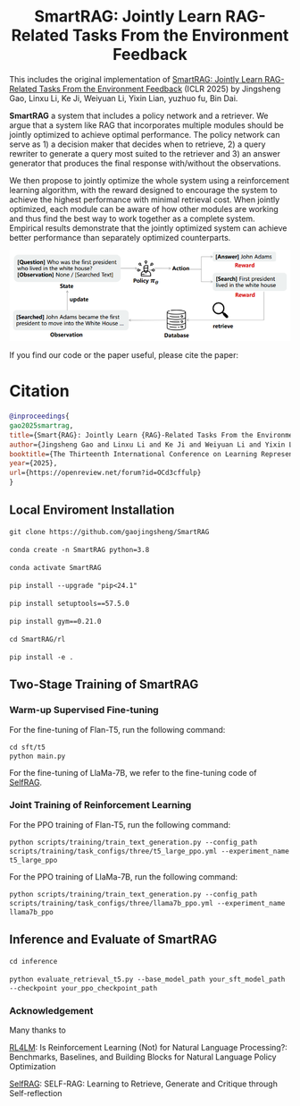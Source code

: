 
<h1 align="center"> SmartRAG: Jointly Learn RAG-Related Tasks From the Environment Feedback </h1>


This includes the original implementation of [SmartRAG: Jointly Learn RAG-Related Tasks From the Environment Feedback](https://arxiv.org/pdf/2410.18141) (ICLR 2025) by Jingsheng Gao, Linxu Li, Ke Ji, Weiyuan Li, Yixin Lian, yuzhuo fu, Bin Dai. 

**SmartRAG** a system that includes a policy network and a retriever. We argue that a system like RAG that incorporates multiple modules should be jointly optimized to achieve optimal performance. The policy network can serve as 1) a decision maker that decides when to retrieve, 2) a query rewriter to generate a query most suited to the retriever and 3) an answer generator that produces the final response with/without the observations.

We then propose to jointly optimize the whole system using a reinforcement learning algorithm, with the reward designed to encourage the system to achieve the highest performance with minimal retrieval cost. When jointly optimized, each module can be aware of how other modules are working and thus find the best way to work together as a complete system. Empirical results demonstrate that the jointly optimized system can achieve better performance than separately optimized counterparts.

![alt text](image.png)

If you find our code or the paper useful, please cite the paper:

# Citation

```bibtex
@inproceedings{
gao2025smartrag,
title={Smart{RAG}: Jointly Learn {RAG}-Related Tasks From the Environment Feedback},
author={Jingsheng Gao and Linxu Li and Ke Ji and Weiyuan Li and Yixin Lian and yuzhuo fu and Bin Dai},
booktitle={The Thirteenth International Conference on Learning Representations},
year={2025},
url={https://openreview.net/forum?id=OCd3cffulp}
}
```
## Local Enviroment Installation
```
git clone https://github.com/gaojingsheng/SmartRAG

conda create -n SmartRAG python=3.8

conda activate SmartRAG

pip install --upgrade "pip<24.1"

pip install setuptools==57.5.0

pip install gym==0.21.0

cd SmartRAG/rl

pip install -e .
```

## Two-Stage Training of SmartRAG

### Warm-up Supervised Fine-tuning
For the fine-tuning of Flan-T5, run the following command: 
```
cd sft/t5
python main.py
```
For the fine-tuning of LlaMa-7B, we refer to the fine-tuning code of [SelfRAG](https://github.com/AkariAsai/self-rag).

### Joint Training of Reinforcement Learning
For the PPO training of Flan-T5, run the following command: 
```
python scripts/training/train_text_generation.py --config_path scripts/training/task_configs/three/t5_large_ppo.yml --experiment_name t5_large_ppo
```
For the PPO training of LlaMa-7B, run the following command: 
```
python scripts/training/train_text_generation.py --config_path scripts/training/task_configs/three/llama7b_ppo.yml --experiment_name llama7b_ppo
```

## Inference and Evaluate of SmartRAG

```
cd inference 

python evaluate_retrieval_t5.py --base_model_path your_sft_model_path --checkpoint your_ppo_checkpoint_path 
``` 


### Acknowledgement

Many thanks to

[RL4LM](https://github.com/allenai/RL4LMs): Is Reinforcement Learning (Not) for Natural Language Processing?: Benchmarks, Baselines, and Building Blocks for Natural Language Policy Optimization

[SelfRAG](https://github.com/AkariAsai/self-rag): SELF-RAG: Learning to Retrieve, Generate and Critique through Self-reflection

